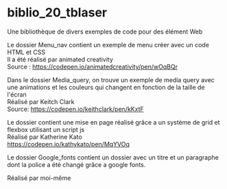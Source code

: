 # biblio_20_tblaser
Une bibliothèque de divers exemples de code pour des élément Web



Le dossier Menu_nav contient un exemple de menu créer avec un code HTML et CSS<br/>
Il a été réalisé par animated creativity<br/>
Source : https://codepen.io/animatedcreativity/pen/wOqBQr



Dans le dossier Media_query, on trouve un exemple de media query avec une animations et les couleurs qui changent en fonction de la taille de l'écran<br/>
Réalisé par Keitch Clark<br/>
Source: https://codepen.io/keithclark/pen/kKxtF



Le dossier contient une mise en page réalisé grâce a un système de grid et flexbox utilisant un script js<br/>
Réalisé par Katherine Kato<br/>
https://codepen.io/kathykato/pen/MqYVOq



Le dossier Google_fonts contient un dossier avec un titre et un paragraphe dont la police a été changé grâce a google fonts.<br/>

Réalisé par moi-même
